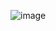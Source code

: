 ![image](https://github.com/ruthjoy76/react-native/assets/126475991/4c159438-5f7b-443f-949e-969038a7d4db)

